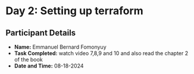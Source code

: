 # Day 2: Setting up terraform 

## Participant Details
- **Name:** Emmanuel Bernard Fomonyuy
- **Task Completed:** watch video 7,8,9 and 10 and also read the chapter 2 of the book
- **Date and Time:** 08-18-2024
